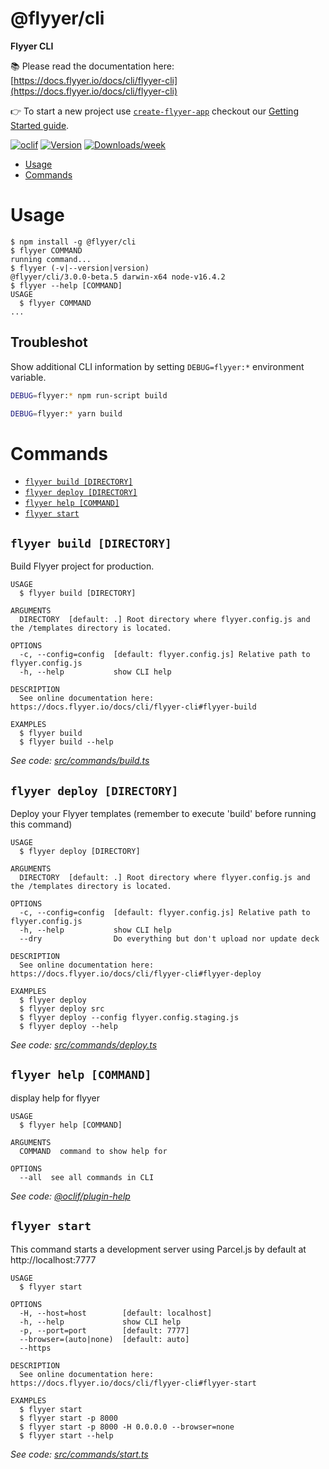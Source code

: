 @flyyer/cli
===========

**Flyyer CLI**

📚 Please read the documentation here: [https://docs.flyyer.io/docs/cli/flyyer-cli](https://docs.flyyer.io/docs/cli/flyyer-cli)

👉 To start a new project use [`create-flyyer-app`](https://github.com/useflyyer/create-flyyer-app) checkout our [Getting Started guide](https://docs.flyyer.io/docs/).

[![oclif](https://img.shields.io/badge/cli-oclif-brightgreen.svg)](https://oclif.io)
[![Version](https://img.shields.io/npm/v/@flyyer/cli.svg)](https://npmjs.org/package/@flyyer/cli)
[![Downloads/week](https://img.shields.io/npm/dw/@flyyer/cli.svg)](https://npmjs.org/package/@flyyer/cli)

<!-- toc -->
* [Usage](#usage)
* [Commands](#commands)
<!-- tocstop -->
# Usage
<!-- usage -->
```sh-session
$ npm install -g @flyyer/cli
$ flyyer COMMAND
running command...
$ flyyer (-v|--version|version)
@flyyer/cli/3.0.0-beta.5 darwin-x64 node-v16.4.2
$ flyyer --help [COMMAND]
USAGE
  $ flyyer COMMAND
...
```
<!-- usagestop -->

## Troubleshot

Show additional CLI information by setting `DEBUG=flyyer:*` environment variable.

```sh
DEBUG=flyyer:* npm run-script build

DEBUG=flyyer:* yarn build
```

# Commands
<!-- commands -->
* [`flyyer build [DIRECTORY]`](#flyyer-build-directory)
* [`flyyer deploy [DIRECTORY]`](#flyyer-deploy-directory)
* [`flyyer help [COMMAND]`](#flyyer-help-command)
* [`flyyer start`](#flyyer-start)

## `flyyer build [DIRECTORY]`

Build Flyyer project for production.

```
USAGE
  $ flyyer build [DIRECTORY]

ARGUMENTS
  DIRECTORY  [default: .] Root directory where flyyer.config.js and the /templates directory is located.

OPTIONS
  -c, --config=config  [default: flyyer.config.js] Relative path to flyyer.config.js
  -h, --help           show CLI help

DESCRIPTION
  See online documentation here: https://docs.flyyer.io/docs/cli/flyyer-cli#flyyer-build

EXAMPLES
  $ flyyer build
  $ flyyer build --help
```

_See code: [src/commands/build.ts](https://github.com/useflyyer/flyyer-cli/blob/v3.0.0-beta.5/src/commands/build.ts)_

## `flyyer deploy [DIRECTORY]`

Deploy your Flyyer templates (remember to execute 'build' before running this command)

```
USAGE
  $ flyyer deploy [DIRECTORY]

ARGUMENTS
  DIRECTORY  [default: .] Root directory where flyyer.config.js and the /templates directory is located.

OPTIONS
  -c, --config=config  [default: flyyer.config.js] Relative path to flyyer.config.js
  -h, --help           show CLI help
  --dry                Do everything but don't upload nor update deck

DESCRIPTION
  See online documentation here: https://docs.flyyer.io/docs/cli/flyyer-cli#flyyer-deploy

EXAMPLES
  $ flyyer deploy
  $ flyyer deploy src
  $ flyyer deploy --config flyyer.config.staging.js
  $ flyyer deploy --help
```

_See code: [src/commands/deploy.ts](https://github.com/useflyyer/flyyer-cli/blob/v3.0.0-beta.5/src/commands/deploy.ts)_

## `flyyer help [COMMAND]`

display help for flyyer

```
USAGE
  $ flyyer help [COMMAND]

ARGUMENTS
  COMMAND  command to show help for

OPTIONS
  --all  see all commands in CLI
```

_See code: [@oclif/plugin-help](https://github.com/oclif/plugin-help/blob/v3.2.3/src/commands/help.ts)_

## `flyyer start`

This command starts a development server using Parcel.js by default at http://localhost:7777

```
USAGE
  $ flyyer start

OPTIONS
  -H, --host=host        [default: localhost]
  -h, --help             show CLI help
  -p, --port=port        [default: 7777]
  --browser=(auto|none)  [default: auto]
  --https

DESCRIPTION
  See online documentation here: https://docs.flyyer.io/docs/cli/flyyer-cli#flyyer-start

EXAMPLES
  $ flyyer start
  $ flyyer start -p 8000
  $ flyyer start -p 8000 -H 0.0.0.0 --browser=none
  $ flyyer start --help
```

_See code: [src/commands/start.ts](https://github.com/useflyyer/flyyer-cli/blob/v3.0.0-beta.5/src/commands/start.ts)_
<!-- commandsstop -->
